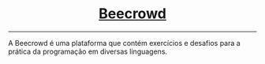 # <center>[Beecrowd](https://www.beecrowd.com.br/)</center>
---
A Beecrowd é uma plataforma que contém exercícios e desafios para a prática da programação em diversas linguagens.